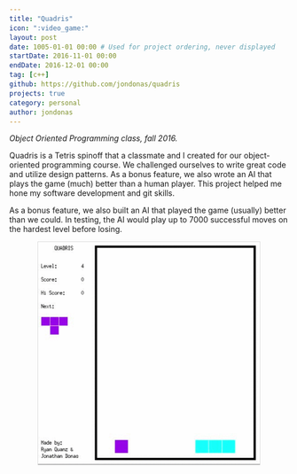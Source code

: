 ```yaml
---
title: "Quadris"
icon: ":video_game:"
layout: post
date: 1005-01-01 00:00 # Used for project ordering, never displayed
startDate: 2016-11-01 00:00
endDate: 2016-12-01 00:00
tag: [c++]
github: https://github.com/jondonas/quadris
projects: true
category: personal
author: jondonas
---
```


*Object Oriented Programming class, fall 2016.*

Quadris is a Tetris spinoff that a classmate and I created for our object-oriented programming course. We challenged ourselves to write great code and utilize design patterns. As a bonus feature, we also wrote an AI that plays the game (much) better than a human player. This project helped me hone my software development and git skills.

As a bonus feature, we also built an AI that played the game (usually) better than we could. In testing, the AI would play up to 7000 successful moves on the hardest level before losing.

<kbd><img src="/assets/images/quadris.gif" width="400" style="border: 1px solid #ddd; display: block; margin-left: auto; margin-right: auto;"></kbd>

